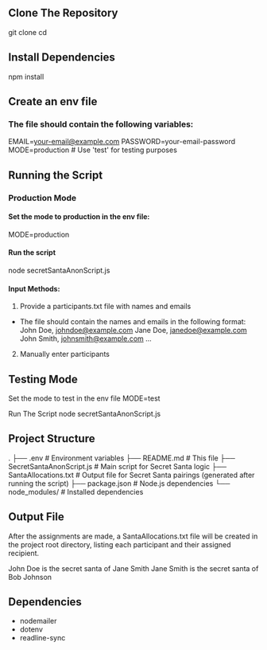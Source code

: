 ## Clone The Repository
git clone <repository-url>
cd <repository-directory>

## Install Dependencies
npm install

## Create an env file 
### The file should contain the following variables:
EMAIL=your-email@example.com
PASSWORD=your-email-password
MODE=production  # Use 'test' for testing purposes

## Running the Script
### Production Mode
#### Set the mode to production in the env file:
MODE=production

#### Run the script
node secretSantaAnonScript.js

#### Input Methods:
1. Provide a participants.txt file with names and emails
- The file should contain the names and emails in the following format:
  John Doe, johndoe@example.com
  Jane Doe, janedoe@example.com
  John Smith, johnsmith@example.com
  ...

2. Manually enter participants

## Testing Mode
Set the mode to test in the env file
MODE=test

Run The Script
node secretSantaAnonScript.js

## Project Structure
.
├── .env                   # Environment variables
├── README.md              # This file
├── SecretSantaAnonScript.js # Main script for Secret Santa logic
├── SantaAllocations.txt    # Output file for Secret Santa pairings (generated after running the script)
├── package.json           # Node.js dependencies
└── node_modules/          # Installed dependencies


## Output File
After the assignments are made, a SantaAllocations.txt file will be created in the project root directory, listing each participant and their assigned recipient.

John Doe is the secret santa of Jane Smith
Jane Smith is the secret santa of Bob Johnson

## Dependencies 
- nodemailer
- dotenv
- readline-sync